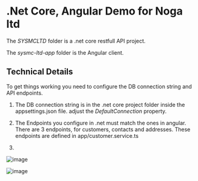 <h1>.Net Core, Angular Demo for Noga ltd</h1>

The _SYSMCLTD_ folder is a .net core restfull API project.

The _sysmc-ltd-app_ folder is the Angular client.

<h2>Technical Details</h2>
To get things working you need to configure the DB connection string and API endpoints.

1. The DB connection string is in the .net core project folder inside the appsettings.json file. 
adjust the _DefaultConnection_ property.

2. The Endpoints you configure in .net must match the ones in angular. There are 3 endpoints, for customers, contacts and addresses.
   These endpoints are defined in app/customer.service.ts
4. 
![image](https://github.com/gaddyh/NogaDemo/assets/16175616/9810b767-784e-4c69-b460-bf31f8031e35)

![image](https://github.com/gaddyh/NogaDemo/assets/16175616/6675f138-5e03-4bb3-adb9-50aae41c6c7c)

